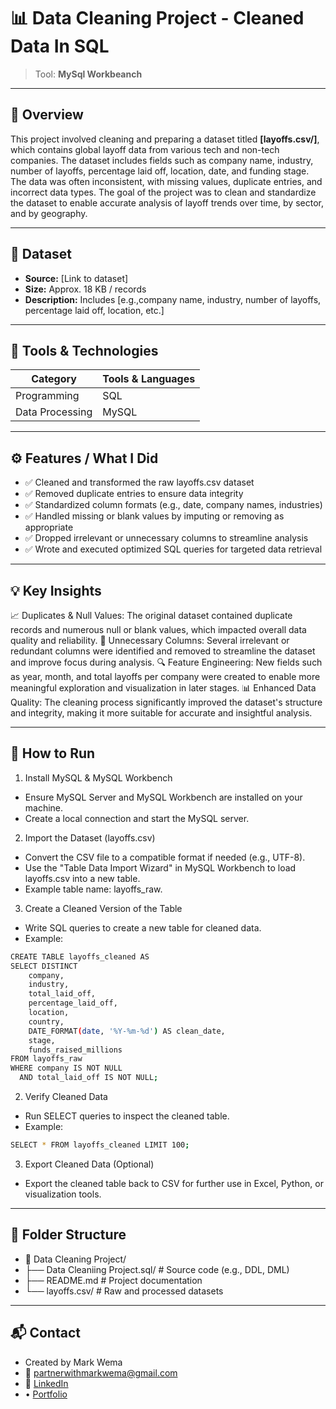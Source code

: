 # 📊 Data Cleaning Project - Cleaned Data In SQL
> Tool: **MySql Workbeanch**

---

## 🧠 Overview  
This project involved cleaning and preparing a dataset titled **[layoffs.csv/]**, which contains global layoff data from various tech and non-tech companies. The dataset includes fields such as company name, industry, number of layoffs, percentage laid off, location, date, and funding stage. The data was often inconsistent, with missing values, duplicate entries, and incorrect data types. The goal of the project was to clean and standardize the dataset to enable accurate analysis of layoff trends over time, by sector, and by geography.

---

## 📁 Dataset  
- **Source:** [Link to dataset]  
- **Size:** Approx. 18 KB / records  
- **Description:** Includes [e.g.,company name, industry, number of layoffs, percentage laid off, location, etc.]

---

## 🧰 Tools & Technologies

| Category         | Tools & Languages                       |
|------------------|------------------------------------------|
| Programming      | SQL                                      |
| Data Processing  | MySQL                                    |

---

## ⚙️ Features / What I Did
- ✅ Cleaned and transformed the raw layoffs.csv dataset
- ✅ Removed duplicate entries to ensure data integrity
- ✅ Standardized column formats (e.g., date, company names, industries)
- ✅ Handled missing or blank values by imputing or removing as appropriate
- ✅ Dropped irrelevant or unnecessary columns to streamline analysis
- ✅ Wrote and executed optimized SQL queries for targeted data retrieval


---

## 💡 Key Insights  
📈 Duplicates & Null Values:
The original dataset contained duplicate records and numerous null or blank values, which impacted overall data quality and reliability.
🧹 Unnecessary Columns:
Several irrelevant or redundant columns were identified and removed to streamline the dataset and improve focus during analysis.
🔍 Feature Engineering:
New fields such as year, month, and total layoffs per company were created to enable more meaningful exploration and visualization in later stages.
📊 Enhanced Data Quality:
The cleaning process significantly improved the dataset's structure and integrity, making it more suitable for accurate and insightful analysis.

---

## 🚀 How to Run

1. Install MySQL & MySQL Workbench
- Ensure MySQL Server and MySQL Workbench are installed on your machine.
- Create a local connection and start the MySQL server.
2. Import the Dataset (layoffs.csv)
- Convert the CSV file to a compatible format if needed (e.g., UTF-8).
- Use the "Table Data Import Wizard" in MySQL Workbench to load layoffs.csv into a new table.
- Example table name: layoffs_raw.
3. Create a Cleaned Version of the Table
- Write SQL queries to create a new table for cleaned data.
- Example:
```bash
CREATE TABLE layoffs_cleaned AS
SELECT DISTINCT
    company,
    industry,
    total_laid_off,
    percentage_laid_off,
    location,
    country,
    DATE_FORMAT(date, '%Y-%m-%d') AS clean_date,
    stage,
    funds_raised_millions
FROM layoffs_raw
WHERE company IS NOT NULL
  AND total_laid_off IS NOT NULL;
```
2. Verify Cleaned Data
- Run SELECT queries to inspect the cleaned table.
- Example:
```bash
SELECT * FROM layoffs_cleaned LIMIT 100;
```
3. Export Cleaned Data (Optional)
- Export the cleaned table back to CSV for further use in Excel, Python, or visualization tools.

---

## 🧩 Folder Structure
- 📁 Data Cleaning Project/
- ├── Data Cleaniing Project.sql/      # Source code (e.g., DDL, DML)
- ├── README.md         # Project documentation
- └── layoffs.csv/      # Raw and processed datasets

---

## 📬 Contact
- Created by Mark Wema
- 📧 partnerwithmarkwema@gmail.com
- 🔗 [LinkedIn](https://www.linkedin.com/in/mark-wema-385193328/)
-  • [Portfolio]()

